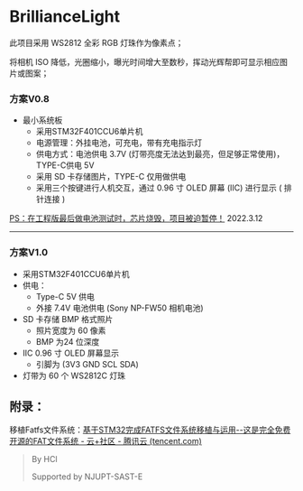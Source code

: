 # BrillianceLight

此项目采用 WS2812 全彩 RGB 灯珠作为像素点；

将相机 ISO 降低，光圈缩小，曝光时间增大至数秒，挥动光辉帮即可显示相应图片或图案；

### 方案V0.8

* 最小系统板
  * 采用STM32F401CCU6单片机
  * 电源管理：外挂电池，可充电，带有充电指示灯
  * 供电方式：电池供电 3.7V (灯带亮度无法达到最亮，但足够正常使用)，TYPE-C供电 5V
  * 采用 SD 卡存储图片，TYPE-C 仅用做供电
  * 采用三个按键进行人机交互，通过 0.96 寸 OLED 屏幕 (IIC) 进行显示 ( 排针连接 )

<u> PS：在工程版最后做电池测试时，芯片烧毁，项目被迫暂停！</u> 2022.3.12

---

### 方案V1.0 

* 采用STM32F401CCU6单片机
* 供电：
  * Type-C 5V 供电
  * 外接 7.4V 电池供电 (Sony NP-FW50 相机电池)
* SD 卡存储 BMP 格式照片
  * 照片宽度为 60 像素
  * BMP 为24 位深度
* IIC 0.96 寸 OLED 屏幕显示
  * 引脚为 (3V3 GND SCL SDA)
* 灯带为 60 个 WS2812C 灯珠

## 附录：

移植Fatfs文件系统：[基于STM32完成FATFS文件系统移植与运用--这是完全免费开源的FAT文件系统 - 云+社区 - 腾讯云 (tencent.com)](https://cloud.tencent.com/developer/article/1938091)



> By HCl 
>
> Supported by NJUPT-SAST-E

